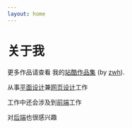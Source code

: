 ```yaml
---
layout: home
---
```

# 关于我

更多作品请查看 我的[站酷作品集](https://zhouwh.zcool.com.cn/) (by [zwh](https://zhouwh.zcool.com.cn/)).

从事[平面设计](https://zhouwh.zcool.com.cn/)兼[网页设计](https://zhouwh.zcool.com.cn/)工作

工作中还会涉及到[前端](https://gitee.com/z_wh)工作

对[后端](https://gitee.com/z_wh)也很感兴趣
